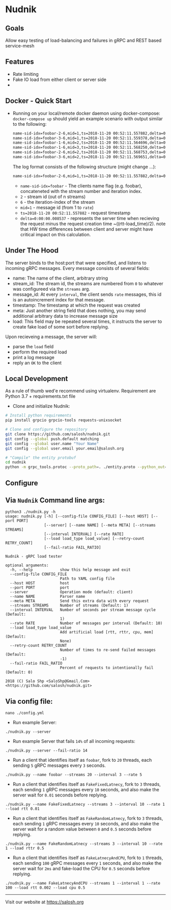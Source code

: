 Nudnik
======

Goals
-----

Allow easy testing of load-balancing and failures in gRPC and REST based service-mesh

Features
--------

 - Rate limiting
 - Fake IO load from either client or server side
 -

Docker - Quick Start
--------------------

* Running on your local/remote docker daemon using docker-compose:
  `docker-compose up`
  should yield an example scenario with output similar to the following:

  ```sh
  name-sid-idx=foobar-2-6,mid=1,ts=2018-11-20 00:52:11.557882,delta=0:00:00.008537
  name-sid-idx=foobar-3-6,mid=1,ts=2018-11-20 00:52:11.559378,delta=0:00:00.007551
  name-sid-idx=foobar-1-6,mid=2,ts=2018-11-20 00:52:11.564696,delta=0:00:00.002975
  name-sid-idx=foobar-1-6,mid=3,ts=2018-11-20 00:52:11.568250,delta=0:00:00.001183
  name-sid-idx=foobar-2-6,mid=2,ts=2018-11-20 00:52:11.568753,delta=0:00:00.002804
  name-sid-idx=foobar-3-6,mid=2,ts=2018-11-20 00:52:11.569651,delta=0:00:00.002318
  ```

  The log format consists of the following structure (might change ...):
  ```sh
  name-sid-idx=foobar-2-6,mid=1,ts=2018-11-20 00:52:11.557882,delta=0:00:00.008537
  ```
  * `name-sid-idx=foobar` - The clients name flag (e.g. foobar), concateneted with the stream number and iteration index.
  * `2` - stream id (out of n streams)
  * `6` - the iteration-index of the stream
  * `mid=1` - message id (from 1 to `rate`)
  * `ts=2018-11-20 00:52:11.557882` - request timestamp
  * `delta=0:00:00.008537` - represents the server time when recieving the request minus the request creation time ~((rtt-load_time)/2). note that HW time differences between client and server might have critical impact on this calculation.


Under The Hood
--------------
The server binds to the host:port that were specified, and listens to incoming gRPC messages.
Every message consists of several fields:
 - name: The name of the client, arbitrary string
 - stream_id: The stream id, the streams are numbered from `0` to whatever was configureed via the `streams` arg.
 - message_id: At every `interval`, the client sends `rate` messages, this id is an autoincrement index for that message.
 - timestamp: The timestamp at which the request was created
 - meta: Just another string field that does nothing, you may send additional arbitrary data to increase message size
 - load: This field may be repeated several times, it instructs the server to create fake load of some sort before replying.
 
 Upon recieveing a message, the server will:
  - parse the `load` field
  - perform the required load
  - print a log message
  - reply an `OK` to the client
 
Local Development
-----------------
As a rule of thumb wed'e recommend using virtualenv.
Requirement are Python 3.7 + requirements.txt file

 * Clone and initialize Nudnik:
```sh
# Install python requirements
pip install grpcio grpcio-tools requests-unixsocket

# Clone and configure the repository
git clone https://github.com/salosh/nudnik.git
git config --global push.default matching
git config --global user.name "Your Name"
git config --global user.email your.email@salosh.org

# "Compile" the entity protobuf
cd nudnik
python -m grpc_tools.protoc --proto_path=. ./entity.proto --python_out=. --grpc_python_out=.
```

Configure
--------

## Via `Nudnik` Command line args:
```shell
python3 ./nudnik.py -h
usage: nudnik.py [-h] [--config-file CONFIG_FILE] [--host HOST] [--port PORT]
                 [--server] [--name NAME] [--meta META] [--streams STREAMS]
                 [--interval INTERVAL] [--rate RATE]
                 [--load load_type load_value] [--retry-count RETRY_COUNT]
                 [--fail-ratio FAIL_RATIO]

Nudnik - gRPC load tester

optional arguments:
  -h, --help            show this help message and exit
  --config-file CONFIG_FILE
                        Path to YAML config file
  --host HOST           host
  --port PORT           port
  --server              Operation mode (default: client)
  --name NAME           Parser name
  --meta META           Send this extra data with every request
  --streams STREAMS     Number of streams (Default: 1)
  --interval INTERVAL   Number of seconds per stream message cycle (Default:
                        1)
  --rate RATE           Number of messages per interval (Default: 10)
  --load load_type load_value
                        Add artificial load [rtt, rttr, cpu, mem] (Default:
                        None)
  --retry-count RETRY_COUNT
                        Number of times to re-send failed messages (Default:
                        -1)
  --fail-ratio FAIL_RATIO
                        Percent of requests to intentionally fail (Default: 0)

2018 (C) Salo Shp <SaloShp@Gmail.Com> <https://github.com/salosh/nudnik.git>
```

## Via config file:
```shell  
nano ./config.yml     
```

 * Run example Server:
```shell
./nudnik.py --server
```

 * Run example Server that fails `14%` of all incoming requests:
```shell
./nudnik.py --server --fail-ratio 14
```

 * Run a client that identifies itself as `foobar`, fork to `20` threads, each sending `5` gRPC messages every `3` seconds.
```shell
./nudnik.py --name foobar --streams 20 --interval 3 --rate 5
```


 * Run a client that identifies itself as `FakeFixedLatnecy`, fork to `3` threads, each sending `1` gRPC messages every `10` seconds, and also make the server wait for `0.01` seconds before replying.
```shell
./nudnik.py --name FakeFixedLatnecy --streams 3 --interval 10 --rate 1 --load rtt 0.01
```

 * Run a client that identifies itself as `FakeRandomLatnecy`, fork to `3` threads, each sending `1` gRPC messages every `10` seconds, and also make the server wait for a random value between `0` and `0.5` seconds before replying.
```shell
./nudnik.py --name FakeRandomLatnecy --streams 3 --interval 10 --rate 1 --load rttr 0.5
```


 * Run a client that identifies itself as `FakeLatnecyAndCPU`, fork to `1` threads, each sending `100` gRPC messages every `1` seconds, and also make the server wait for `2ms` and fake-load the CPU for `0.5` seconds before replying.
```shell
./nudnik.py --name FakeLatnecyAndCPU --streams 1 --interval 1 --rate 100 --load rtt 0.002 --load cpu 0.5
```


* * *
Visit our website at https://salosh.org
